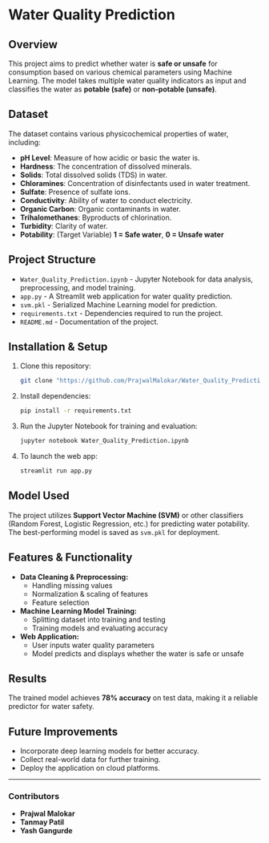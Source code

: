 # Water Quality Prediction

## Overview

This project aims to predict whether water is **safe or unsafe** for consumption based on various chemical parameters using Machine Learning. The model takes multiple water quality indicators as input and classifies the water as **potable (safe)** or **non-potable (unsafe)**.

## Dataset

The dataset contains various physicochemical properties of water, including:

- **pH Level**: Measure of how acidic or basic the water is.
- **Hardness**: The concentration of dissolved minerals.
- **Solids**: Total dissolved solids (TDS) in water.
- **Chloramines**: Concentration of disinfectants used in water treatment.
- **Sulfate**: Presence of sulfate ions.
- **Conductivity**: Ability of water to conduct electricity.
- **Organic Carbon**: Organic contaminants in water.
- **Trihalomethanes**: Byproducts of chlorination.
- **Turbidity**: Clarity of water.
- **Potability**: (Target Variable) **1 = Safe water**, **0 = Unsafe water**

## Project Structure

- `Water_Quality_Prediction.ipynb` - Jupyter Notebook for data analysis, preprocessing, and model training.
- `app.py` - A Streamlit web application for water quality prediction.
- `svm.pkl` - Serialized Machine Learning model for prediction.
- `requirements.txt` - Dependencies required to run the project.
- `README.md` - Documentation of the project.

## Installation & Setup

1. Clone this repository:
   ```bash
   git clone "https://github.com/PrajwalMalokar/Water_Quality_Prediction.git"
   ```
2. Install dependencies:
   ```bash
   pip install -r requirements.txt
   ```
3. Run the Jupyter Notebook for training and evaluation:
   ```bash
   jupyter notebook Water_Quality_Prediction.ipynb
   ```
4. To launch the web app:
   ```bash
   streamlit run app.py
   ```

## Model Used

The project utilizes **Support Vector Machine (SVM)** or other classifiers (Random Forest, Logistic Regression, etc.) for predicting water potability. The best-performing model is saved as `svm.pkl` for deployment.

## Features & Functionality

- **Data Cleaning & Preprocessing:**
  - Handling missing values
  - Normalization & scaling of features
  - Feature selection
- **Machine Learning Model Training:**
  - Splitting dataset into training and testing
  - Training models and evaluating accuracy
- **Web Application:**
  - User inputs water quality parameters
  - Model predicts and displays whether the water is safe or unsafe

## Results

The trained model achieves **78% accuracy** on test data, making it a reliable predictor for water safety.

## Future Improvements

- Incorporate deep learning models for better accuracy.
- Collect real-world data for further training.
- Deploy the application on cloud platforms.

---

### Contributors

- **Prajwal Malokar**
- **Tanmay Patil**
- **Yash Gangurde** 



